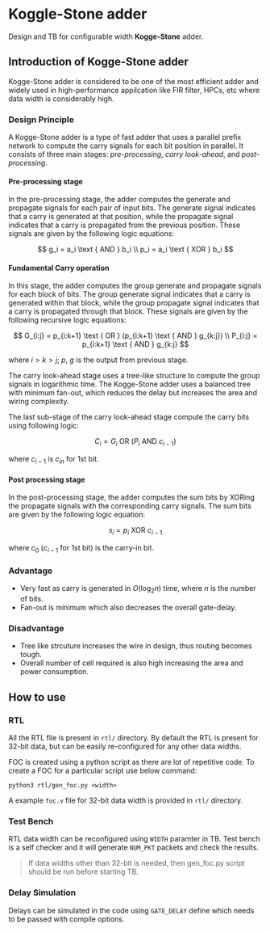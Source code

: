 # Koggle-Stone adder

Design and TB for configurable width **Kogge-Stone** adder.

## Introduction of Kogge-Stone adder

Kogge-Stone adder is considered to be one of the most efficient adder and widely used in high-performance appilcation like FIR filter, HPCs, etc where data width is considerably high.

### Design Principle

A Kogge-Stone adder is a type of fast adder that uses a parallel prefix network to compute the carry signals for each bit position in parallel. It consists of three main stages: _pre-processing_, _carry look-ahead_, and _post-processing_.

#### Pre-processing stage

In the pre-processing stage, the adder computes the generate and propagate signals for each pair of input bits. The generate signal indicates that a carry is generated at that position, while the propagate signal indicates that a carry is propagated from the previous position. These signals are given by the following logic equations:

$$
g_i = a_i \text { AND } b_i \\
p_i = a_i \text { XOR } b_i
$$

#### Fundamental Carry operation

In this stage, the adder computes the group generate and propagate signals for each block of bits. The group generate signal indicates that a carry is generated within that block, while the group propagate signal indicates that a carry is propagated through that block. These signals are given by the following recursive logic equations:

$$
G_{i:j} = p_{i:k+1} \text { OR } (p_{i:k+1} \text { AND } g_{k:j}) \\
P_{i:j} = p_{i:k+1} \text { AND } g_{k:j}
$$

where $i > k > j$; $p,\ g$ is the output from previous stage.

The carry look-ahead stage uses a tree-like structure to compute the group signals in logarithmic time. The Kogge-Stone adder uses a balanced tree with minimum fan-out, which reduces the delay but increases the area and wiring complexity.

The last sub-stage of the carry look-ahead stage compute the carry bits using following logic:

$$
C_i = G_i \text { OR } (P_i \text { AND } c_{i-1})
$$

where $c_{i-1}$ is $c_{in}$ for 1st bit.

#### Post processing stage

In the post-processing stage, the adder computes the sum bits by XORing the propagate signals with the corresponding carry signals. The sum bits are given by the following logic equation:

$$
s_i = p_i \text { XOR } c_{i-1}
$$

where $c_0$ ($c_{i-1}$ for 1st bit) is the carry-in bit.

### Advantage

- Very fast as carry is generated in $O(\log_2 n)$ time, where $n$ is the number of bits.
- Fan-out is minimum which also decreases the overall gate-delay.

### Disadvantage

- Tree like strcuture increases the wire in design, thus routing becomes tough.
- Overall number of cell required is also high increasing the area and power consumption.

## How to use

### RTL

All the RTL file is present in `rtl/` directory. By default the RTL is present for 32-bit data, but can be easily re-configured for any other data widths.

FOC is created using a python script as there are lot of repetitive code. To create a FOC for a particular script use below command:

```shell
python3 rtl/gen_foc.py <width>
```

A example `foc.v` file for 32-bit data width is provided in `rtl/` directory.

### Test Bench

RTL data width can be reconfigured using `WIDTH` paramter in TB. Test bench is a self checker and it will generate `NUM_PKT` packets and check the results.

> If data widths other than 32-bit is needed, then gen_foc.py script should be run before starting TB.

### Delay Simulation

Delays can be simulated in the code using `GATE_DELAY` define which needs to be passed with compile options.
